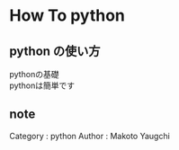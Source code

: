 # How To python

## python の使い方

pythonの基礎  
pythonは簡単です  


## note

Category : python
Author : Makoto Yaugchi
